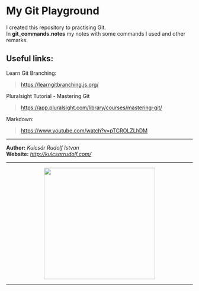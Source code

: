 # My Git Playground

I created this repository to practising Git.  
In **git_commands.notes** my notes with some commands I used and other remarks.

<!-- This is just a comment -->

## Useful links:
Learn Git Branching:  
>https://learngitbranching.js.org/  

Pluralsight Tutorial - Mastering Git  
>https://app.pluralsight.com/library/courses/mastering-git/  

Markdown:  
>https://www.youtube.com/watch?v=pTCROLZLhDM

***
**Author:** *Kulcsár Rudolf Istvan*  
**Website:** *http://kulcsarrudolf.com/*
***

<!-- Looking for a better solution -->
<p align="center">
  <img width="300" src="https://res.cloudinary.com/teepublic/image/private/s--zsyGZPE5--/t_Preview/b_rgb:191920,c_limit,f_jpg,h_630,q_90,w_630/v1506054393/production/designs/1922762_1.jpg">
</p>

<!-- Note: Preview Markdown in VS Code -> Ctrl + Shift + V-->
***